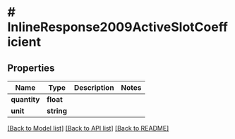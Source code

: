 # # InlineResponse2009ActiveSlotCoefficient

## Properties

Name | Type | Description | Notes
------------ | ------------- | ------------- | -------------
**quantity** | **float** |  | 
**unit** | **string** |  | 

[[Back to Model list]](../../README.md#documentation-for-models) [[Back to API list]](../../README.md#documentation-for-api-endpoints) [[Back to README]](../../README.md)


